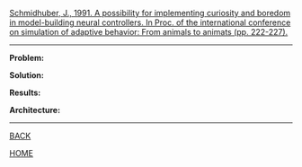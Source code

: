 [Schmidhuber, J., 1991. A possibility for implementing curiosity and boredom in model-building neural controllers. In Proc. of the international conference on simulation of adaptive behavior: From animals to animats (pp. 222-227).](https://mediatum.ub.tum.de/doc/814958/file.pdf)

---

**Problem:** 

**Solution:** 

**Results:** 

**Architecture:**

---

[BACK](../index.md)

[HOME](../../../index.md)
